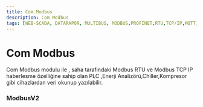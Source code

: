 ```yaml
---
title: Com Modbus
description: Com Modbus
tags: [WEB-SCADA, DATARAPOR, MULTIBUS, MODBUS,PROFINET,RTU,TCP/IP,MQTT,BACNET,SCADA,VERI TOPLAMA]
---
```


# Com Modbus

Com Modbus modulu ile ,  saha tarafındaki Modbus RTU ve Modbus TCP IP haberlesme özelliğine sahip olan PLC ,Enerji Analizörü,Chiller,Kompresor gibi cihazlardan veri okunup yazılabilir. 

### ModbusV2

